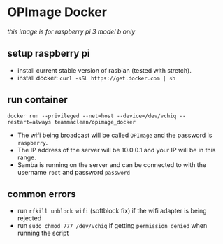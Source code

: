# OPImage Docker
*this image is for raspberry pi 3 model b only*

## setup raspberry pi
* install current stable version of rasbian (tested with stretch).
* install docker: `curl -sSL https://get.docker.com | sh`


## run container
`docker run --privileged --net=host --device=/dev/vchiq --restart=always teammaclean/opimage_docker`

* The wifi being broadcast will be called `OPImage` and the password is `raspberry`.
* The IP address of the server will be 10.0.0.1 and your IP will be in this range.
* Samba is running on the server and can be connected to with the username `root` and password `password`


## common errors
* run `rfkill unblock wifi` (softblock fix) if the wifi adapter is being rejected
* run `sudo chmod 777 /dev/vchiq` if getting `permission denied` when running the script